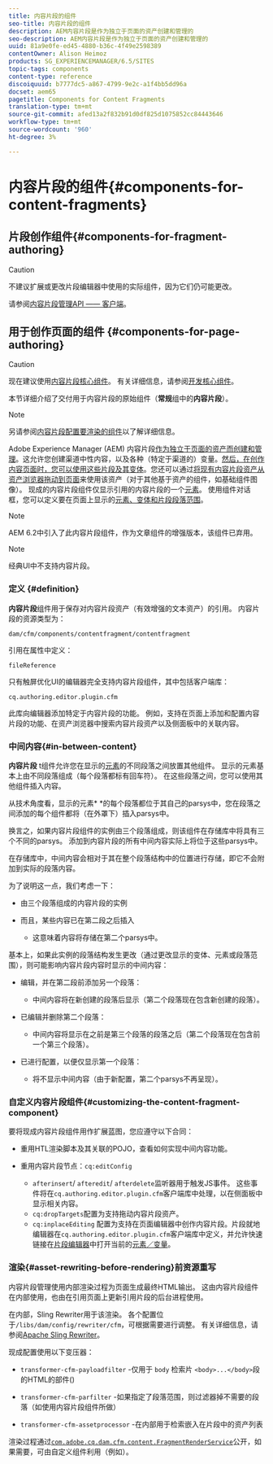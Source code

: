 ```yaml
---
title: 内容片段的组件
seo-title: 内容片段的组件
description: AEM内容片段是作为独立于页面的资产创建和管理的
seo-description: AEM内容片段是作为独立于页面的资产创建和管理的
uuid: 81a9e0fe-ed45-4880-b36c-4f49e2598389
contentOwner: Alison Heimoz
products: SG_EXPERIENCEMANAGER/6.5/SITES
topic-tags: components
content-type: reference
discoiquuid: b7777dc5-a867-4799-9e2c-a1f4bb5dd96a
docset: aem65
pagetitle: Components for Content Fragments
translation-type: tm+mt
source-git-commit: afed13a2f832b91d0df825d1075852cc84443646
workflow-type: tm+mt
source-wordcount: '960'
ht-degree: 3%

---
```



# 内容片段的组件{#components-for-content-fragments}

## 片段创作组件{#components-for-fragment-authoring}

>[!CAUTION]
>
>不建议扩展或更改片段编辑器中使用的实际组件，因为它们仍可能更改。

请参阅[内容片段管理API —— 客户端](/help/sites-developing/customizing-content-fragments.md#the-content-fragment-management-api-client-side)。

## 用于创作页面的组件 {#components-for-page-authoring}

>[!CAUTION]
>
>现在建议使用[内容片段核心组件](https://helpx.adobe.com/experience-manager/core-components/using/content-fragment-component.html)。 有关详细信息，请参阅[开发核心组件](https://helpx.adobe.com/experience-manager/core-components/using/developing.html)。
>
>本节详细介绍了交付用于内容片段的原始组件（**常规**&#x200B;组中的&#x200B;**内容片段**）。

>[!NOTE]
>
>另请参阅[内容片段配置要渲染的组件](/help/sites-developing/content-fragments-config-components-rendering.md)以了解详细信息。

Adobe Experience Manager (AEM) 内容片段[作为独立于页面的资产而创建和管理](/help/assets/content-fragments/content-fragments.md)。这允许您创建渠道中性内容，以及各种（特定于渠道的）变量。[然后，在创作内容页面时，您可以使用这些片段及其变体](/help/sites-authoring/content-fragments.md)。您还可以通过[将现有内容片段资产从资产浏览器拖动到页面](/help/sites-authoring/content-fragments.md#adding-a-content-fragment-to-your-page)来使用该资产（对于其他基于资产的组件，如基础组件图像）。 现成的内容片段组件仅显示引用的内容片段的一个[元素](/help/assets/content-fragments/content-fragments.md#constituent-parts-of-a-content-fragment)。 使用组件对话框，您可以定义要在页面上显示的[元素、变体和片段段落范围](/help/assets/content-fragments/content-fragments.md#constituent-parts-of-a-content-fragment)。

>[!NOTE]
>
>AEM 6.2中引入了此内容片段组件，作为文章组件的增强版本，该组件已弃用。

>[!NOTE]
>
>经典UI中不支持内容片段。

### 定义 {#definition}

**内容片段**&#x200B;组件用于保存对内容片段资产（有效增强的文本资产）的引用。 内容片段的资源类型为：

`dam/cfm/components/contentfragment/contentfragment`

引用在属性中定义：

`fileReference`

只有触屏优化UI的编辑器完全支持内容片段组件，其中包括客户端库：

`cq.authoring.editor.plugin.cfm`

此库向编辑器添加特定于内容片段的功能。 例如，支持在页面上添加和配置内容片段的功能、在资产浏览器中搜索内容片段资产以及侧面板中的关联内容。

### 中间内容{#in-between-content}

**内容片段** t组件允许您在显示的[元素](/help/assets/content-fragments/content-fragments.md#constituent-parts-of-a-content-fragment)的不同段落之间放置其他组件。 显示的元素基本上由不同段落组成（每个段落都标有回车符）。 在这些段落之间，您可以使用其他组件插入内容。

从技术角度看，显示的元素* *的每个段落都位于其自己的parsys中，您在段落之间添加的每个组件都将（在外罩下）插入parsys中。

换言之，如果内容片段组件的实例由三个段落组成，则该组件在存储库中将具有三个不同的parsys。 添加到内容片段的所有中间内容实际上将位于这些parsys中。

在存储库中，中间内容会相对于其在整个段落结构中的位置进行存储，即它不会附加到实际的段落内容。

为了说明这一点，我们考虑一下：

* 由三个段落组成的内容片段的实例
* 而且，某些内容已在第二段之后插入

   * 这意味着内容将存储在第二个parsys中。

基本上，如果此实例的段落结构发生更改（通过更改显示的变体、元素或段落范围），则可能影响内容片段内容时显示的中间内容：

* 编辑，并在第二段前添加另一个段落：

   * 中间内容将在新创建的段落后显示（第二个段落现在包含新创建的段落）。

* 已编辑并删除第二个段落：

   * 中间内容将显示在之前是第三个段落的段落之后（第二个段落现在包含前一个第三个段落）。

* 已进行配置，以便仅显示第一个段落：

   * 将不显示中间内容（由于新配置，第二个parsys不再呈现）。

### 自定义内容片段组件{#customizing-the-content-fragment-component}

要将现成内容片段组件用作扩展蓝图，您应遵守以下合同：

* 重用HTL渲染脚本及其关联的POJO，查看如何实现中间内容功能。
* 重用内容片段节点：`cq:editConfig`

   * `afterinsert`/ `afteredit`/ `afterdelete`监听器用于触发JS事件。 这些事件将在`cq.authoring.editor.plugin.cfm`客户端库中处理，以在侧面板中显示相关内容。
   * `cq:dropTargets`配置为支持拖动内容片段资产。
   * `cq:inplaceEditing` 配置为支持在页面编辑器中创作内容片段。片段就地编辑器在`cq.authoring.editor.plugin.cfm`客户端库中定义，并允许快速链接在[片段编辑器](/help/assets/content-fragments/content-fragments-variations.md)中打开当前的[元素／变量](/help/assets/content-fragments/content-fragments.md#constituent-parts-of-a-content-fragment)。

### 渲染{#asset-rewriting-before-rendering}前资源重写

内容片段管理使用内部渲染过程为页面生成最终HTML输出。 这由内容片段组件在内部使用，也由在引用页面上更新引用片段的后台进程使用。

在内部，Sling Rewriter用于该渲染。 各个配置位于`/libs/dam/config/rewriter/cfm`，可根据需要进行调整。 有关详细信息，请参阅[Apache Sling Rewriter](https://sling.apache.org/documentation/bundles/output-rewriting-pipelines-org-apache-sling-rewriter.html)。

现成配置使用以下变压器：

* `transformer-cfm-payloadfilter` -仅用于 `body` 检索片 `<body>...</body>`段的HTML的部件()

* `transformer-cfm-parfilter` -如果指定了段落范围，则过滤器掉不需要的段落（如使用内容片段组件所做）
* `transformer-cfm-assetprocessor` -在内部用于检索嵌入在片段中的资产列表

渲染过程通过[`com.adobe.cq.dam.cfm.content.FragmentRenderService`](https://helpx.adobe.com/experience-manager/6-5/sites/developing/using/reference-materials/javadoc/com/adobe/cq/dam/cfm/ContentFragment.html)公开，如果需要，可由自定义组件利用（例如）。
